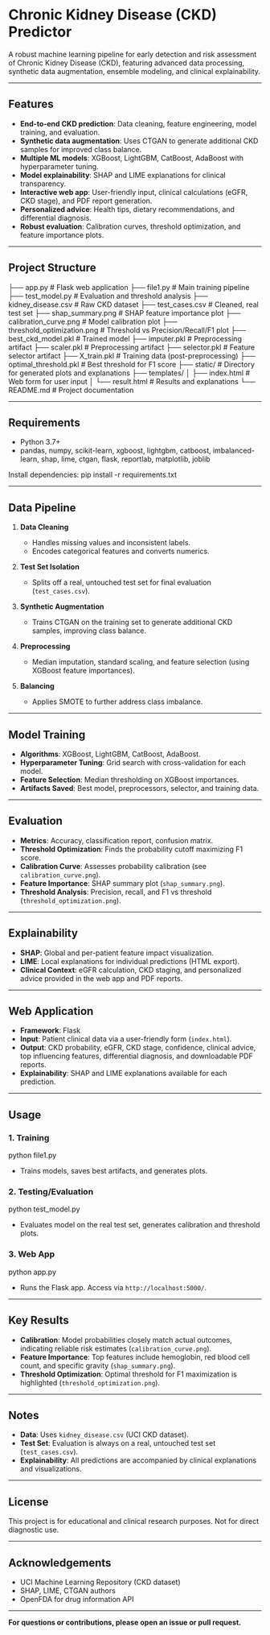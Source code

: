 # Chronic Kidney Disease (CKD) Predictor

A robust machine learning pipeline for early detection and risk assessment of Chronic Kidney Disease (CKD), featuring advanced data processing, synthetic data augmentation, ensemble modeling, and clinical explainability.

---

## Features

- **End-to-end CKD prediction**: Data cleaning, feature engineering, model training, and evaluation.
- **Synthetic data augmentation**: Uses CTGAN to generate additional CKD samples for improved class balance.
- **Multiple ML models**: XGBoost, LightGBM, CatBoost, AdaBoost with hyperparameter tuning.
- **Model explainability**: SHAP and LIME explanations for clinical transparency.
- **Interactive web app**: User-friendly input, clinical calculations (eGFR, CKD stage), and PDF report generation.
- **Personalized advice**: Health tips, dietary recommendations, and differential diagnosis.
- **Robust evaluation**: Calibration curves, threshold optimization, and feature importance plots.

---

## Project Structure

├── app.py # Flask web application
├── file1.py # Main training pipeline
├── test_model.py # Evaluation and threshold analysis
├── kidney_disease.csv # Raw CKD dataset
├── test_cases.csv # Cleaned, real test set
├── shap_summary.png # SHAP feature importance plot
├── calibration_curve.png # Model calibration plot
├── threshold_optimization.png # Threshold vs Precision/Recall/F1 plot
├── best_ckd_model.pkl # Trained model
├── imputer.pkl # Preprocessing artifact
├── scaler.pkl # Preprocessing artifact
├── selector.pkl # Feature selector artifact
├── X_train.pkl # Training data (post-preprocessing)
├── optimal_threshold.pkl # Best threshold for F1 score
├── static/ # Directory for generated plots and explanations
├── templates/
│ ├── index.html # Web form for user input
│ └── result.html # Results and explanations
└── README.md # Project documentation

---

## Requirements

- Python 3.7+
- pandas, numpy, scikit-learn, xgboost, lightgbm, catboost, imbalanced-learn, shap, lime, ctgan, flask, reportlab, matplotlib, joblib

Install dependencies:
pip install -r requirements.txt

---

## Data Pipeline

1. **Data Cleaning**  
   - Handles missing values and inconsistent labels.
   - Encodes categorical features and converts numerics.

2. **Test Set Isolation**  
   - Splits off a real, untouched test set for final evaluation (`test_cases.csv`).

3. **Synthetic Augmentation**  
   - Trains CTGAN on the training set to generate additional CKD samples, improving class balance.

4. **Preprocessing**  
   - Median imputation, standard scaling, and feature selection (using XGBoost feature importances).

5. **Balancing**  
   - Applies SMOTE to further address class imbalance.

---

## Model Training

- **Algorithms**: XGBoost, LightGBM, CatBoost, AdaBoost.
- **Hyperparameter Tuning**: Grid search with cross-validation for each model.
- **Feature Selection**: Median thresholding on XGBoost importances.
- **Artifacts Saved**: Best model, preprocessors, selector, and training data.

---

## Evaluation

- **Metrics**: Accuracy, classification report, confusion matrix.
- **Threshold Optimization**: Finds the probability cutoff maximizing F1 score.
- **Calibration Curve**: Assesses probability calibration (see `calibration_curve.png`).
- **Feature Importance**: SHAP summary plot (`shap_summary.png`).
- **Threshold Analysis**: Precision, recall, and F1 vs threshold (`threshold_optimization.png`).

---

## Explainability

- **SHAP**: Global and per-patient feature impact visualization.
- **LIME**: Local explanations for individual predictions (HTML export).
- **Clinical Context**: eGFR calculation, CKD staging, and personalized advice provided in the web app and PDF reports.

---

## Web Application

- **Framework**: Flask
- **Input**: Patient clinical data via a user-friendly form (`index.html`).
- **Output**: CKD probability, eGFR, CKD stage, confidence, clinical advice, top influencing features, differential diagnosis, and downloadable PDF reports.
- **Explainability**: SHAP and LIME explanations available for each prediction.

---

## Usage

### 1. **Training**

python file1.py

- Trains models, saves best artifacts, and generates plots.

### 2. **Testing/Evaluation**

python test_model.py

- Evaluates model on the real test set, generates calibration and threshold plots.

### 3. **Web App**

python app.py

- Runs the Flask app. Access via `http://localhost:5000/`.

---

## Key Results

- **Calibration**: Model probabilities closely match actual outcomes, indicating reliable risk estimates (`calibration_curve.png`).
- **Feature Importance**: Top features include hemoglobin, red blood cell count, and specific gravity (`shap_summary.png`).
- **Threshold Optimization**: Optimal threshold for F1 maximization is highlighted (`threshold_optimization.png`).

---

## Notes

- **Data**: Uses `kidney_disease.csv` (UCI CKD dataset).
- **Test Set**: Evaluation is always on a real, untouched test set (`test_cases.csv`).
- **Explainability**: All predictions are accompanied by clinical explanations and visualizations.

---

## License

This project is for educational and clinical research purposes. Not for direct diagnostic use.

---

## Acknowledgements

- UCI Machine Learning Repository (CKD dataset)
- SHAP, LIME, CTGAN authors
- OpenFDA for drug information API

---

**For questions or contributions, please open an issue or pull request.**
